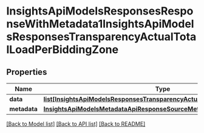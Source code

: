 # InsightsApiModelsResponsesResponseWithMetadata1InsightsApiModelsResponsesTransparencyActualTotalLoadPerBiddingZone

## Properties
Name | Type | Description | Notes
------------ | ------------- | ------------- | -------------
**data** | [**list[InsightsApiModelsResponsesTransparencyActualTotalLoadPerBiddingZone]**](InsightsApiModelsResponsesTransparencyActualTotalLoadPerBiddingZone.md) |  | [optional] 
**metadata** | [**InsightsApiModelsMetadataApiResponseSourceMetadata**](InsightsApiModelsMetadataApiResponseSourceMetadata.md) |  | [optional] 

[[Back to Model list]](../README.md#documentation-for-models) [[Back to API list]](../README.md#documentation-for-api-endpoints) [[Back to README]](../README.md)

